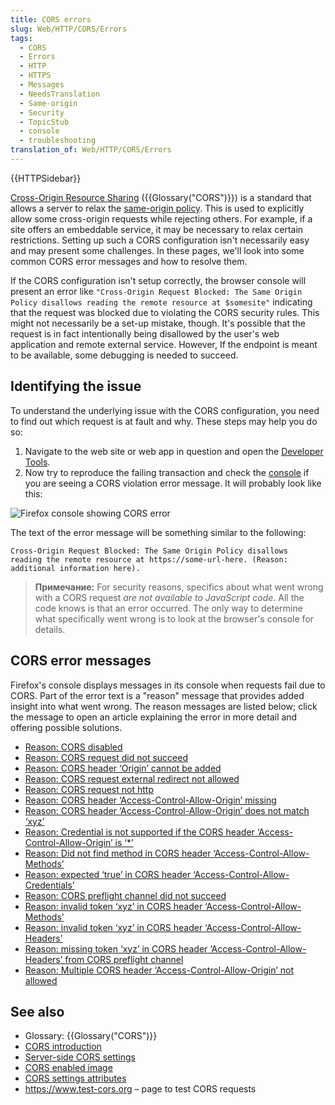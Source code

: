 ```yaml
---
title: CORS errors
slug: Web/HTTP/CORS/Errors
tags:
  - CORS
  - Errors
  - HTTP
  - HTTPS
  - Messages
  - NeedsTranslation
  - Same-origin
  - Security
  - TopicStub
  - console
  - troubleshooting
translation_of: Web/HTTP/CORS/Errors
---
```


{{HTTPSidebar}}

[Cross-Origin Resource Sharing](/ru/docs/Web/HTTP/CORS) ({{Glossary("CORS")}}) is a standard that allows a server to relax the [same-origin policy](/ru/docs/Web/Security/Same-origin_policy). This is used to explicitly allow some cross-origin requests while rejecting others. For example, if a site offers an embeddable service, it may be necessary to relax certain restrictions. Setting up such a CORS configuration isn't necessarily easy and may present some challenges. In these pages, we'll look into some common CORS error messages and how to resolve them.

If the CORS configuration isn't setup correctly, the browser console will present an error like `"Cross-Origin Request Blocked: The Same Origin Policy disallows reading the remote resource at $somesite"` indicating that the request was blocked due to violating the CORS security rules. This might not necessarily be a set-up mistake, though. It's possible that the request is in fact intentionally being disallowed by the user's web application and remote external service. However, If the endpoint is meant to be available, some debugging is needed to succeed.

## Identifying the issue

To understand the underlying issue with the CORS configuration, you need to find out which request is at fault and why. These steps may help you do so:

1. Navigate to the web site or web app in question and open the [Developer Tools](/ru/docs/Tools).
2. Now try to reproduce the failing transaction and check the [console](/ru/docs/Tools/Web_Console) if you are seeing a CORS violation error message. It will probably look like this:

![Firefox console showing CORS error](cors-error2.png)

The text of the error message will be something similar to the following:

```
Cross-Origin Request Blocked: The Same Origin Policy disallows
reading the remote resource at https://some-url-here. (Reason:
additional information here).
```

> **Примечание:** For security reasons, specifics about what went wrong with a CORS request _are not available to JavaScript code_. All the code knows is that an error occurred. The only way to determine what specifically went wrong is to look at the browser's console for details.

## CORS error messages

Firefox's console displays messages in its console when requests fail due to CORS. Part of the error text is a "reason" message that provides added insight into what went wrong. The reason messages are listed below; click the message to open an article explaining the error in more detail and offering possible solutions.

- [Reason: CORS disabled](/ru/docs/Web/HTTP/CORS/Errors/CORSDisabled)
- [Reason: CORS request did not succeed](/ru/docs/Web/HTTP/CORS/Errors/CORSDidNotSucceed)
- [Reason: CORS header ‘Origin’ cannot be added](/ru/docs/Web/HTTP/CORS/Errors/CORSOriginHeaderNotAdded)
- [Reason: CORS request external redirect not allowed](/ru/docs/Web/HTTP/CORS/Errors/CORSExternalRedirectNotAllowed)
- [Reason: CORS request not http](/ru/docs/Web/HTTP/CORS/Errors/CORSRequestNotHttp)
- [Reason: CORS header ‘Access-Control-Allow-Origin’ missing](/ru/docs/Web/HTTP/CORS/Errors/CORSMissingAllowOrigin)
- [Reason: CORS header ‘Access-Control-Allow-Origin’ does not match ‘xyz’](/ru/docs/Web/HTTP/CORS/Errors/CORSAllowOriginNotMatchingOrigin)
- [Reason: Credential is not supported if the CORS header ‘Access-Control-Allow-Origin’ is ‘\*’](/ru/docs/Web/HTTP/CORS/Errors/CORSNotSupportingCredentials)
- [Reason: Did not find method in CORS header ‘Access-Control-Allow-Methods’](/ru/docs/Web/HTTP/CORS/Errors/CORSMethodNotFound)
- [Reason: expected ‘true’ in CORS header ‘Access-Control-Allow-Credentials’](/ru/docs/Web/HTTP/CORS/Errors/CORSMissingAllowCredentials)
- [Reason: CORS preflight channel did not succeed](/ru/docs/Web/HTTP/CORS/Errors/CORSPreflightDidNotSucceed)
- [Reason: invalid token ‘xyz’ in CORS header ‘Access-Control-Allow-Methods’](/ru/docs/Web/HTTP/CORS/Errors/CORSInvalidAllowMethod)
- [Reason: invalid token ‘xyz’ in CORS header ‘Access-Control-Allow-Headers’](/ru/docs/Web/HTTP/CORS/Errors/CORSInvalidAllowHeader)
- [Reason: missing token ‘xyz’ in CORS header ‘Access-Control-Allow-Headers’ from CORS preflight channel](/ru/docs/Web/HTTP/CORS/Errors/CORSMissingAllowHeaderFromPreflight)
- [Reason: Multiple CORS header ‘Access-Control-Allow-Origin’ not allowed](/ru/docs/Web/HTTP/CORS/Errors/CORSMultipleAllowOriginNotAllowed)

## See also

- Glossary: {{Glossary("CORS")}}
- [CORS introduction](/ru/docs/Web/HTTP/CORS)
- [Server-side CORS settings](/ru/docs/Web/HTTP/Server-Side_Access_Control)
- [CORS enabled image](/ru/docs/Web/HTML/CORS_enabled_image)
- [CORS settings attributes](/ru/docs/Web/HTML/CORS_settings_attributes)
- <https://www.test-cors.org> – page to test CORS requests
